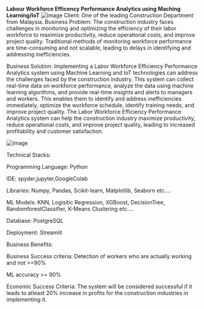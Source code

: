 **Labour Workforce Efficency Performance Analytics using Maching Learning/IoT**
![image](https://user-images.githubusercontent.com/107097836/231702238-d0ede599-e0d8-4787-9617-11a190641b26.png)
Client: One of the leading Construction Department from Malaysia.
Business Problem: 
The construction industry faces challenges in monitoring and optimizing the efficiency of their labor workforce to maximize productivity, reduce operational costs, and improve project quality. Traditional methods of monitoring workforce performance are time-consuming and not scalable, leading to delays in identifying and addressing inefficiencies.

Business Solution:
Implementing a Labor Workforce Efficiency Performance Analytics system using Machine Learning and IoT technologies can address the challenges faced by the construction industry. This system can collect real-time data on workforce performance, analyze the data using machine learning algorithms, and provide real-time insights and alerts to managers and workers. This enables them to identify and address inefficiencies immediately, optimize the workforce schedule, identify training needs, and improve project quality. The Labor Workforce Efficiency Performance Analytics system can help the construction industry maximize productivity, reduce operational costs, and improve project quality, leading to increased profitability and customer satisfaction.

![image](https://user-images.githubusercontent.com/107097836/231700965-aa67960d-ef78-44f0-b64c-0f8e6ee233ee.png)

Technical Stacks:

Programming Language: Python

IDE: spyder,jupyter,GoogleColab

Libraries: Numpy, Pandas, Scikit-learn, Matplotlib, Seaborn etc....

ML Models: KNN, Logisitic Regression, XGBoost, DecisionTree, RandomforestClassifier, K-Means Clustering etc....

Database: PostgreSQL

Deployment: Streamlit

Business Benefits:

Business Success criteria: Detection of workers who are actually working and not >=90%

ML accuracy >= 90%

Economic Success Criteria: The system will be considered successful if it leads to atleast 20% increase in profits for the construction industries in implementing it.
